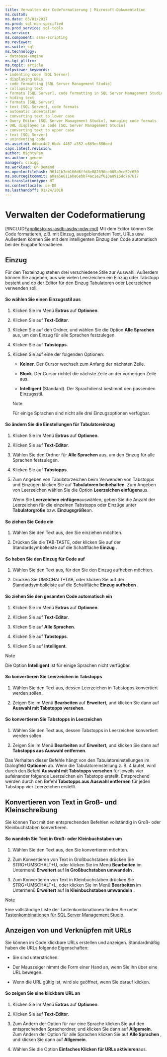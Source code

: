 ```yaml
---
title: Verwalten der Codeformatierung | Microsoft-Dokumentation
ms.custom: 
ms.date: 03/01/2017
ms.prod: sql-non-specified
ms.prod_service: sql-tools
ms.service: 
ms.component: ssms-scripting
ms.reviewer: 
ms.suite: sql
ms.technology:
- database-engine
ms.tgt_pltfrm: 
ms.topic: article
helpviewer_keywords:
- indenting code [SQL Server]
- displaying URLs
- code formatting [SQL Server Management Studio]
- collapsing text
- formats [SQL Server], code formatting in SQL Server Management Studio
- hiding text
- formats [SQL Server]
- text [SQL Server], code formats
- automatic indentation
- converting text to lower case
- Query Editor [SQL Server Management Studio], managing code formats
- URL displayed in code [SQL Server Management Studio]
- converting text to upper case
- text [SQL Server]
- unindenting code
ms.assetid: ddbac4d2-6bdc-4467-a352-e869ec880eed
caps.latest.revision: 
author: MightyPen
ms.author: genemi
manager: craigg
ms.workload: On Demand
ms.openlocfilehash: 96141b7eb166d6ffd8e082890ce005a0cc52c650
ms.sourcegitcommit: a0aa5e611a0e6ebb74ac1e2f613e8916dc7a7617
ms.translationtype: HT
ms.contentlocale: de-DE
ms.lasthandoff: 01/24/2018
---
```

# <a name="manage-code-formatting"></a>Verwalten der Codeformatierung
[!INCLUDE[appliesto-ss-asdb-asdw-pdw-md](../../includes/appliesto-ss-asdb-asdw-pdw-md.md)] Mit dem Editor können Sie Code formatieren, z.B. mit Einzug, ausgeblendetem Text, URLs usw. Außerdem können Sie mit dem intelligenten Einzug den Code automatisch bei der Eingabe formatieren.  
  
## <a name="indenting"></a>Einzug  
 Für den Texteinzug stehen drei verschiedene Stile zur Auswahl. Außerdem können Sie angeben, aus wie vielen Leerzeichen ein Einzug oder Tabstopp besteht und ob der Editor für den Einzug Tabulatoren oder Leerzeichen verwenden soll.  
  
#### <a name="to-choose-an-indenting-style"></a>So wählen Sie einen Einzugsstil aus  
  
1.  Klicken Sie im Menü **Extras** auf **Optionen**.  
  
2.  Klicken Sie auf **Text-Editor**.  
  
3.  Klicken Sie auf den Ordner, und wählen Sie die Option **Alle Sprachen** aus, um den Einzug für alle Sprachen festzulegen.  
  
4.  Klicken Sie auf **Tabstopps**.  
  
5.  Klicken Sie auf eine der folgenden Optionen:  
  
    -   **Keiner**. Der Cursor wechselt zum Anfang der nächsten Zeile.  
  
    -   **Block**. Der Cursor richtet die nächste Zeile an der vorherigen Zeile aus.  
  
    -   **Intelligent** (Standard). Der Sprachdienst bestimmt den passenden Einzugsstil.  
  
    > [!NOTE]  
    >  Für einige Sprachen sind nicht alle drei Einzugsoptionen verfügbar.  
  
#### <a name="to-change-indent-tab-settings"></a>So ändern Sie die Einstellungen für Tabulatoreinzug  
  
1.  Klicken Sie im Menü **Extras** auf **Optionen**.  
  
2.  Klicken Sie auf **Text-Editor**.  
  
3.  Wählen Sie den Ordner für **Alle Sprachen** aus, um den Einzug für alle Sprachen festzulegen.  
  
4.  Klicken Sie auf **Tabstopps**.  
  
5.  Zum Angeben von Tabulatorzeichen beim Verwenden von Tabstopps und Einzügen klicken Sie auf **Tabulatoren beibehalten**. Zum Angeben von Leerzeichen wählen Sie die Option **Leerzeichen einfügen**aus.  
  
     Wenn Sie **Leerzeichen einfügen**auswählen, geben Sie die Anzahl der Leerzeichen für die einzelnen Tabstopps oder Einzüge unter **Tabulatorgröße** bzw. **Einzugsgröße**an.  
  
#### <a name="to-indent-code"></a>So ziehen Sie Code ein  
  
1.  Wählen Sie den Text aus, den Sie einziehen möchten.  
  
2.  Drücken Sie die TAB-TASTE, oder klicken Sie auf der Standardsymbolleiste auf die Schaltfläche **Einzug** .  
  
#### <a name="to-unindent-code"></a>So heben Sie den Einzug für Code auf  
  
1.  Wählen Sie den Text aus, für den Sie den Einzug aufheben möchten.  
  
2.  Drücken Sie UMSCHALT+TAB, oder klicken Sie auf der Standardsymbolleiste auf die Schaltfläche **Einzug aufheben** .  
  
#### <a name="to-automatically-indent-all-of-your-code"></a>So ziehen Sie den gesamten Code automatisch ein  
  
1.  Klicken Sie im Menü **Extras** auf **Optionen**.  
  
2.  Klicken Sie auf **Text-Editor**.  
  
3.  Klicken Sie auf **Alle Sprachen**.  
  
4.  Klicken Sie auf **Tabstopps**.  
  
5.  Klicken Sie auf **Intelligent**.  
  
> [!NOTE]  
>  Die Option **Intelligent** ist für einige Sprachen nicht verfügbar.  
  
#### <a name="to-convert-white-space-to-tabs"></a>So konvertieren Sie Leerzeichen in Tabstopps  
  
1.  Wählen Sie den Text aus, dessen Leerzeichen in Tabstopps konvertiert werden sollen.  
  
2.  Zeigen Sie im Menü **Bearbeiten** auf **Erweitert**, und klicken Sie dann auf **Auswahl mit Tabstopps versehen**.  
  
#### <a name="to-convert-tabs-to-spaces"></a>So konvertieren Sie Tabstopps in Leerzeichen  
  
1.  Wählen Sie den Text aus, dessen Tabstopps in Leerzeichen konvertiert werden sollen.  
  
2.  Zeigen Sie im Menü **Bearbeiten** auf **Erweitert**, und klicken Sie dann auf **Tabstopps aus Auswahl entfernen**.  
  
 Das Verhalten dieser Befehle hängt von den Tabulatoreinstellungen im Dialogfeld **Optionen** ab. Wenn die Tabulatoreinstellung z. B. 4 lautet, wird durch den Befehl **Auswahl mit Tabstopps versehen** für jeweils vier aufeinander folgende Leerzeichen ein Tabstopp erstellt. Entsprechend werden durch den Befehl **Tabstopps aus Auswahl entfernen** für jeden Tabstopp vier Leerzeichen erstellt.  
  
## <a name="converting-text-to-upper-and-lower-case"></a>Konvertieren von Text in Groß- und Kleinschreibung  
 Sie können Text mit den entsprechenden Befehlen vollständig in Groß- oder Kleinbuchstaben konvertieren.  
  
#### <a name="to-switch-text-to-upper-or-lower-case"></a>So wandeln Sie Text in Groß- oder Kleinbuchstaben um  
  
1.  Wählen Sie den Text aus, den Sie konvertieren möchten.  
  
2.  Zum Konvertieren von Text in Großbuchstaben drücken Sie STRG+UMSCHALT+U, oder klicken Sie im Menü **Bearbeiten** im Untermenü **Erweitert** auf **In Großbuchstaben umwandeln** .  
  
3.  Zum Konvertieren von Text in Kleinbuchstaben drücken Sie STRG+UMSCHALT+L, oder klicken Sie im Menü **Bearbeiten** im Untermenü **Erweitert** auf **In Kleinbuchstaben umwandeln** .  
  
> [!NOTE]  
>  Eine vollständige Liste der Tastenkombinationen finden Sie unter [Tastenkombinationen für SQL Server Management Studio](../../tools/sql-server-management-studio/sql-server-management-studio-keyboard-shortcuts.md).  
  
## <a name="displaying-and-linking-to-urls"></a>Anzeigen von und Verknüpfen mit URLs  
 Sie können im Code klickbare URLs erstellen und anzeigen. Standardmäßig haben die URLs folgende Eigenschaften:  
  
-   Sie sind unterstrichen.  
  
-   Der Mauszeiger nimmt die Form einer Hand an, wenn Sie ihn über eine URL bewegen.  
  
-   Wenn die URL gültig ist, wird sie geöffnet, wenn Sie darauf klicken.  
  
#### <a name="to-display-a-clickable-url"></a>So zeigen Sie eine klickbare URL an  
  
1.  Klicken Sie im Menü **Extras** auf **Optionen**.  
  
2.  Klicken Sie auf **Text-Editor**.  
  
3.  Zum Ändern der Option für nur eine Sprache klicken Sie auf den entsprechenden Sprachordner, und klicken Sie dann auf **Allgemein**. Zum Ändern der Option für alle Sprachen klicken Sie auf **Alle Sprachen** , und klicken Sie dann auf **Allgemein**.  
  
4.  Wählen Sie die Option **Einfaches Klicken für URLs aktivieren**aus.  
  
  
